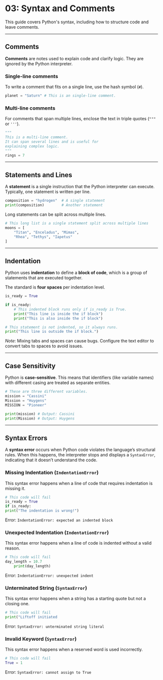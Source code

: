 # 03: Syntax and Comments

This guide covers Python's syntax, including how to structure code and leave comments.

---

## Comments

**Comments** are notes used to explain code and clarify logic. They are ignored by the Python interpreter.

### Single-line comments

To write a comment that fits on a single line, use the hash symbol (`#`).

```python
planet = "Saturn" # This is an single-line comment.
```

### Multi-line comments

For comments that span multiple lines, enclose the text in triple quotes (`"""` or `'''`).

```python
"""
This is a multi-line comment.
It can span several lines and is useful for
explaining complex logic.
"""
rings = 7
```

---

## Statements and Lines

A **statement** is a single instruction that the Python interpreter can execute. Typically, one statement is written per line.

```python
composition = "hydrogen"  # A single statement
print(composition)        # Another statement
```

Long statements can be split across multiple lines.

```python
# This long list is a single statement split across multiple lines
moons = [
    "Titan", "Enceladus", "Mimas",
    "Rhea", "Tethys", "Iapetus"
]
```

---

## Indentation

Python uses **indentation** to define a **block of code**, which is a group of statements that are executed together.

The standard is **four spaces** per indentation level.

```python
is_ready = True

if is_ready:
    # This indented block runs only if is_ready is True.
    print("This line is inside the if block")
    print("This is also inside the if block")

# This statement is not indented, so it always runs.
print("This line is outside the if block.")
```

*Note*: Mixing tabs and spaces can cause bugs. Configure the text editor to convert tabs to spaces to avoid issues.

---

## Case Sensitivity

Python is **case-sensitive**. This means that identifiers (like variable names) with different casing are treated as separate entities.

```python
# These are three different variables.
mission = "Cassini"
Mission = "Huygens"
MISSION = "Pioneer"

print(mission) # Output: Cassini
print(Mission) # Output: Huygens
```

---

## Syntax Errors

A **syntax error** occurs when Python code violates the language’s structural rules. When this happens, the interpreter stops and displays a `SyntaxError`, indicating that it doesn’t understand the code.

### Missing Indentation (`IndentationError`)
  
This syntax error happens when a line of code that requires indentation is missing it.

```python
# This code will fail
is_ready = True
if is_ready:
print("The indentation is wrong!")
```

Error: `IndentationError: expected an indented block`

### Unexpected Indentation (`IndentationError`)

This syntax error happens when a line of code is indented without a valid reason.

```python
# This code will fail
day_length = 10.7
    print(day_length)
```

Error: `IndentationError: unexpected indent`

### Unterminated String (`SyntaxError`)

This syntax error happens when a string has a starting quote but not a closing one.

```python
# This code will fail
print("Liftoff initiated
```

Error: `SyntaxError: unterminated string literal`

### Invalid Keyword (`SyntaxError`)

This syntax error happens when a reserved word is used incorrectly.

```python
# This code will fail
True = 1
```

Error: `SyntaxError: cannot assign to True`
